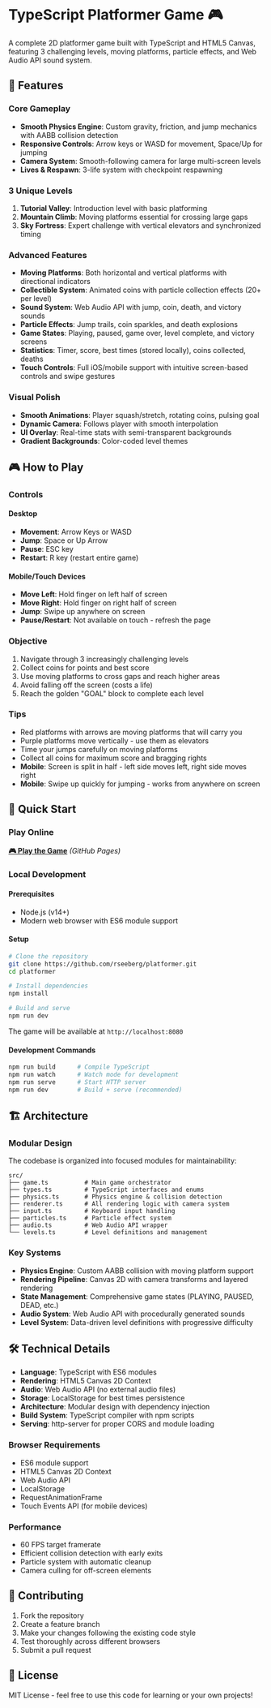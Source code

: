 # TypeScript Platformer Game 🎮

A complete 2D platformer game built with TypeScript and HTML5 Canvas, featuring 3 challenging levels, moving platforms, particle effects, and Web Audio API sound system.

## 🌟 Features

### Core Gameplay
- **Smooth Physics Engine**: Custom gravity, friction, and jump mechanics with AABB collision detection
- **Responsive Controls**: Arrow keys or WASD for movement, Space/Up for jumping
- **Camera System**: Smooth-following camera for large multi-screen levels
- **Lives & Respawn**: 3-life system with checkpoint respawning

### 3 Unique Levels
1. **Tutorial Valley**: Introduction level with basic platforming
2. **Mountain Climb**: Moving platforms essential for crossing large gaps
3. **Sky Fortress**: Expert challenge with vertical elevators and synchronized timing

### Advanced Features
- **Moving Platforms**: Both horizontal and vertical platforms with directional indicators
- **Collectible System**: Animated coins with particle collection effects (20+ per level)
- **Sound System**: Web Audio API with jump, coin, death, and victory sounds
- **Particle Effects**: Jump trails, coin sparkles, and death explosions
- **Game States**: Playing, paused, game over, level complete, and victory screens
- **Statistics**: Timer, score, best times (stored locally), coins collected, deaths
- **Touch Controls**: Full iOS/mobile support with intuitive screen-based controls and swipe gestures

### Visual Polish
- **Smooth Animations**: Player squash/stretch, rotating coins, pulsing goal
- **Dynamic Camera**: Follows player with smooth interpolation
- **UI Overlay**: Real-time stats with semi-transparent backgrounds
- **Gradient Backgrounds**: Color-coded level themes

## 🎮 How to Play

### Controls

#### Desktop
- **Movement**: Arrow Keys or WASD
- **Jump**: Space or Up Arrow
- **Pause**: ESC key
- **Restart**: R key (restart entire game)

#### Mobile/Touch Devices
- **Move Left**: Hold finger on left half of screen
- **Move Right**: Hold finger on right half of screen  
- **Jump**: Swipe up anywhere on screen
- **Pause/Restart**: Not available on touch - refresh the page

### Objective
1. Navigate through 3 increasingly challenging levels
2. Collect coins for points and best score
3. Use moving platforms to cross gaps and reach higher areas
4. Avoid falling off the screen (costs a life)
5. Reach the golden "GOAL" block to complete each level

### Tips
- Red platforms with arrows are moving platforms that will carry you
- Purple platforms move vertically - use them as elevators
- Time your jumps carefully on moving platforms
- Collect all coins for maximum score and bragging rights
- **Mobile**: Screen is split in half - left side moves left, right side moves right
- **Mobile**: Swipe up quickly for jumping - works from anywhere on screen

## 🚀 Quick Start

### Play Online
**[🎮 Play the Game](https://rseeberg.github.io/platformer)** *(GitHub Pages)*

### Local Development

#### Prerequisites
- Node.js (v14+)
- Modern web browser with ES6 module support

#### Setup
```bash
# Clone the repository
git clone https://github.com/rseeberg/platformer.git
cd platformer

# Install dependencies
npm install

# Build and serve
npm run dev
```

The game will be available at `http://localhost:8080`

#### Development Commands
```bash
npm run build      # Compile TypeScript
npm run watch      # Watch mode for development
npm run serve      # Start HTTP server
npm run dev        # Build + serve (recommended)
```

## 🏗️ Architecture

### Modular Design
The codebase is organized into focused modules for maintainability:

```
src/
├── game.ts          # Main game orchestrator
├── types.ts         # TypeScript interfaces and enums
├── physics.ts       # Physics engine & collision detection
├── renderer.ts      # All rendering logic with camera system
├── input.ts         # Keyboard input handling
├── particles.ts     # Particle effect system
├── audio.ts         # Web Audio API wrapper
└── levels.ts        # Level definitions and management
```

### Key Systems
- **Physics Engine**: Custom AABB collision with moving platform support
- **Rendering Pipeline**: Canvas 2D with camera transforms and layered rendering
- **State Management**: Comprehensive game states (PLAYING, PAUSED, DEAD, etc.)
- **Audio System**: Web Audio API with procedurally generated sounds
- **Level System**: Data-driven level definitions with progressive difficulty

## 🛠️ Technical Details

- **Language**: TypeScript with ES6 modules
- **Rendering**: HTML5 Canvas 2D Context
- **Audio**: Web Audio API (no external audio files)
- **Storage**: LocalStorage for best times persistence
- **Architecture**: Modular design with dependency injection
- **Build System**: TypeScript compiler with npm scripts
- **Serving**: http-server for proper CORS and module loading

### Browser Requirements
- ES6 module support
- HTML5 Canvas 2D Context
- Web Audio API
- LocalStorage
- RequestAnimationFrame
- Touch Events API (for mobile devices)

### Performance
- 60 FPS target framerate
- Efficient collision detection with early exits
- Particle system with automatic cleanup
- Camera culling for off-screen elements

## 🤝 Contributing

1. Fork the repository
2. Create a feature branch
3. Make your changes following the existing code style
4. Test thoroughly across different browsers
5. Submit a pull request

## 📄 License

MIT License - feel free to use this code for learning or your own projects!